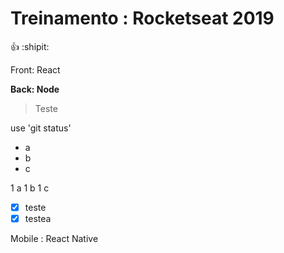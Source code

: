 # Treinamento : Rocketseat 2019

:+1:  :shipit:

Front: React

**Back: Node**

> Teste

use 'git status'

* a
* b 
* c

1 a
1 b 
1 c

- [x] teste
- [x] testea

Mobile : React Native

